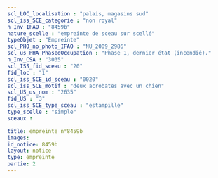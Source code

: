 ```yaml
---
scl_LOC_localisation : "palais, magasins sud"
scl_iss_SCE_categorie : "non royal"
n_Inv_IFAO : "8459b"
nature_scelle : "empreinte de sceau sur scellé"
typeObjet : "Empreinte"
scl_PHO_no_photo_IFAO : "NU_2009_2986"
scl_us_PHA_PhasedOccupation : "Phase 1, dernier état (incendié)."
n_Inv_CSA : "3035"
scl_ISS_fid_sceau : "20"
fid_loc : "1"
scl_iss_SCE_id_sceau : "0020"
scl_iss_SCE_motif : "deux acrobates avec un chien"
scl_US_us_nom : "2635"
fid_US : "3"
scl_iss_SCE_type_sceau : "estampille"
type_scelle : "simple"
sceaux :

title: empreinte n°8459b
images: 
id_notice: 8459b
layout: notice
type: empreinte
partie: 2
---
```

